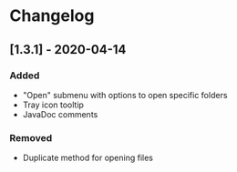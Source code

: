 # Changelog
## [1.3.1] - 2020-04-14
### Added
- "Open" submenu with options to open specific folders
- Tray icon tooltip
- JavaDoc comments
### Removed
- Duplicate method for opening files
